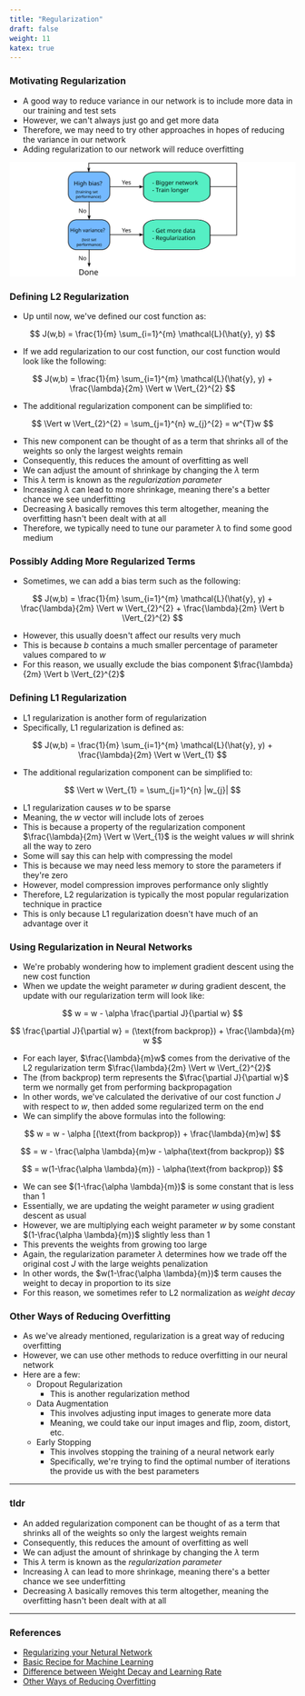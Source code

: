```yaml
---
title: "Regularization"
draft: false
weight: 11
katex: true
---
```


### Motivating Regularization
- A good way to reduce variance in our network is to include more data in our training and test sets
- However, we can't always just go and get more data
- Therefore, we may need to try other approaches in hopes of reducing the variance in our network
- Adding regularization to our network will reduce overfitting

![regularization](../../../img/regularization.svg)

### Defining L2 Regularization
- Up until now, we've defined our cost function as:

$$
J(w,b) = \frac{1}{m} \sum_{i=1}^{m} \mathcal{L}(\hat{y}, y)
$$

- If we add regularization to our cost function, our cost function would look like the following:

$$
J(w,b) = \frac{1}{m} \sum_{i=1}^{m} \mathcal{L}(\hat{y}, y) + \frac{\lambda}{2m} \Vert w \Vert_{2}^{2}
$$

- The additional regularization component can be simplified to:

$$
\Vert w \Vert_{2}^{2} = \sum_{j=1}^{n} w_{j}^{2} = w^{T}w
$$

- This new component can be thought of as a term that shrinks all of the weights so only the largest weights remain
- Consequently, this reduces the amount of overfitting as well
- We can adjust the amount of shrinkage by changing the $\lambda$ term
- This $\lambda$ term is known as the *regularization parameter*
- Increasing $\lambda$ can lead to more shrinkage, meaning there's a better chance we see underfitting
- Decreasing $\lambda$ basically removes this term altogether, meaning the overfitting hasn't been dealt with at all
- Therefore, we typically need to tune our parameter $\lambda$ to find some good medium

### Possibly Adding More Regularized Terms
- Sometimes, we can add a bias term such as the following:

$$
J(w,b) = \frac{1}{m} \sum_{i=1}^{m} \mathcal{L}(\hat{y}, y) + \frac{\lambda}{2m} \Vert w \Vert_{2}^{2} + \frac{\lambda}{2m} \Vert b \Vert_{2}^{2}
$$

- However, this usually doesn't affect our results very much
- This is because $b$ contains a much smaller percentage of parameter values compared to $w$
- For this reason, we usually exclude the bias component $\frac{\lambda}{2m} \Vert b \Vert_{2}^{2}$

### Defining L1 Regularization
- L1 regularization is another form of regularization
- Specifically, L1 regularization is defined as:

$$
J(w,b) = \frac{1}{m} \sum_{i=1}^{m} \mathcal{L}(\hat{y}, y) + \frac{\lambda}{2m} \Vert w \Vert_{1}
$$

- The additional regularization component can be simplified to:

$$
\Vert w \Vert_{1} = \sum_{j=1}^{n} |w_{j}|
$$

- L1 regularization causes $w$ to be sparse
- Meaning, the $w$ vector will include lots of zeroes
- This is because a property of the regularization component $\frac{\lambda}{2m} \Vert w \Vert_{1}$ is the weight values $w$ will shrink all the way to zero
- Some will say this can help with compressing the model
- This is because we may need less memory to store the parameters if they're zero
- However, model compression improves performance only slightly
- Therefore, L2 regularization is typically the most popular regularization technique in practice
- This is only because L1 regularization doesn't have much of an advantage over it

### Using Regularization in Neural Networks
- We're probably wondering how to implement gradient descent using the new cost function
- When we update the weight parameter $w$ during gradient descent, the update with our regularization term will look like:

$$
w = w - \alpha \frac{\partial J}{\partial w}
$$

$$
\frac{\partial J}{\partial w} = (\text{from backprop}) + \frac{\lambda}{m} w
$$

- For each layer, $\frac{\lambda}{m}w$ comes from the derivative of the L2 regularization term $\frac{\lambda}{2m} \Vert w \Vert_{2}^{2}$
- The $(\text{from backprop})$ term represents the $\frac{\partial J}{\partial w}$ term we normally get from performing backpropagation
- In other words, we've calculated the derivative of our cost function $J$ with respect to $w$, then added some regularized term on the end
- We can simplify the above formulas into the following:

$$
w = w - \alpha [(\text{from backprop}) + \frac{\lambda}{m}w]
$$

$$
= w - \frac{\alpha \lambda}{m}w - \alpha(\text{from backprop})
$$

$$
= w(1-\frac{\alpha \lambda}{m}) - \alpha(\text{from backprop})
$$

- We can see $(1-\frac{\alpha \lambda}{m})$ is some constant that is less than $1$
- Essentially, we are updating the weight parameter $w$ using gradient descent as usual
- However, we are multiplying each weight parameter $w$ by some constant $(1-\frac{\alpha \lambda}{m})$ slightly less than $1$
- This prevents the weights from growing too large
- Again, the regularization parameter $\lambda$ determines how we trade off the original cost $J$ with the large weights penalization
- In other words, the $w(1-\frac{\alpha \lambda}{m})$ term causes the weight to decay in proportion to its size
- For this reason, we sometimes refer to L2 normalization as *weight decay*

### Other Ways of Reducing Overfitting
- As we've already mentioned, regularization is a great way of reducing overfitting
- However, we can use other methods to reduce overfitting in our neural network
- Here are a few:
	- Dropout Regularization
		- This is another regularization method
	- Data Augmentation
		- This involves adjusting input images to generate more data
		- Meaning, we could take our input images and flip, zoom, distort, etc.
	- Early Stopping
		- This involves stopping the training of a neural network early
		- Specifically, we're trying to find the optimal number of iterations the provide us with the best parameters

---

### tldr
- An added regularization component can be thought of as a term that shrinks all of the weights so only the largest weights remain
- Consequently, this reduces the amount of overfitting as well
- We can adjust the amount of shrinkage by changing the $\lambda$ term
- This $\lambda$ term is known as the *regularization parameter*
- Increasing $\lambda$ can lead to more shrinkage, meaning there's a better chance we see underfitting
- Decreasing $\lambda$ basically removes this term altogether, meaning the overfitting hasn't been dealt with at all

---

### References
- [Regularizing your Netural Network](https://www.youtube.com/watch?v=6g0t3Phly2M&list=PLkDaE6sCZn6Hn0vK8co82zjQtt3T2Nkqc&index=4)
- [Basic Recipe for Machine Learning](https://www.youtube.com/watch?v=C1N_PDHuJ6Q&list=PLkDaE6sCZn6Hn0vK8co82zjQtt3T2Nkqc&index=3)
- [Difference between Weight Decay and Learning Rate](https://stats.stackexchange.com/questions/29130/difference-between-neural-net-weight-decay-and-learning-rate)
- [Other Ways of Reducing Overfitting](https://www.youtube.com/watch?v=BOCLq2gpcGU&list=PLkDaE6sCZn6Hn0vK8co82zjQtt3T2Nkqc&index=8)
